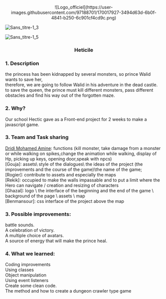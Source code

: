 <p align="center"> ![Logo_officiel](https://user-images.githubusercontent.com/97188701/170017927-3494d63d-6b0f-4841-b250-6c901cf4cd9c.png) </p>

![Sans_titre-1_3](https://user-images.githubusercontent.com/97188701/170018031-037a3996-6cdc-43d9-9ab9-d9e12d3aa488.png)

![Sans_titre-1_5](https://user-images.githubusercontent.com/97188701/170018091-f4e7ef8d-46f0-4be0-8d36-0e82227c0bbe.png)


### <p align="center"> Heticile  </p>

### 1. Description

the princess has been kidnapped by several monsters, so prince Walid wants to save her, <br>
therefore, we are going to follow Walid in his adventure in the dead castle.<br>
to save the queen, the prince must kill different monsters, pass different obstacles and find his way out of the forgotten maze.


### 2. Why?
Our school Hectic gave as a Front-end project for 2 weeks to make a javascript game.

### 3. Team and Task sharing 
[Dridi Mohamed Amine](https://github.com/dridi19): functions (kill monster, take damage from a monster or while walking on spikes,change the animation while walking, display of Hp, picking up keys, opening door,speak with npcs)  <br>
[Gouja]:  assets\ style of the dialogues\ the ideas of the project (the improvements and the course of the game)\the name of the game; <br>
[Rogier]: contribute to assets and especially the maps <br>
[Rekik]: occupied to make the walls impassable and to put a limit where the Hero can navigate / creation and resizing of characters <br>
[Ghazal]:  logo \ the interface of the beginning and the end of the game \ background of the page \ assets \ map <br>
[Benmansour]: css interface of the project above the map <br>

### 3. Possible improvements:
battle sounds. <br>
A celebration of victory. <br>
A multiple choice of avatars. <br>
A source of energy that will make the prince heal. <br>

### 4. What we learned: 
Coding improvements <br>
Using classes  <br>
Object manipulation  <br>
Using event listeners  <br>
Create some clean code.  <br>
The method and how to create a dungeon crawler type game  <br>
